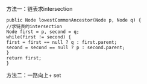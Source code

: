 方法一：链表求intersection
```
public Node lowestCommonAncestor(Node p, Node q) {
//求链表的intersection
Node first = p, second = q;
while(first != second) {
first = first == null ? q : first.parent;
second = second == null ? p : second.parent;
}
return first;
}
```
方法二：一路向上+ set
​